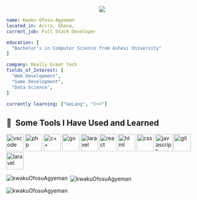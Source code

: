 <p align="center">
  <img src="https://capsule-render.vercel.app/api?text=Hello+There&animation=fadeIn"/>
</p>

```yaml
name: Kwaku Ofosu-Agyeman
located_in: Accra, Ghana,
current_job: Full Stack Developer

education: [
  "Bachelor's in Computer Science from Ashesi University"
]

company: Really Great Tech
fields_of_Interest: [
  "Web Development",
  "Game Development",
  "Data Science",
]

currently learning: ["GoLang", "C++"]
```

<h2> 🚀 &nbsp;Some Tools I Have Used and Learned</h2>
<p align="left">
<img src="https://cdn.jsdelivr.net/gh/devicons/devicon/icons/vscode/vscode-original.svg" alt="vscode" width="45" height="45"/>
<img src="https://cdn.jsdelivr.net/gh/devicons/devicon/icons/php/php-original.svg" alt="php" width="45" height="45"/>
<img src="https://user-images.githubusercontent.com/112822461/210769015-274aa1f6-92f3-4a36-aa6b-a66857446441.png" alt="c++" width="45" height="45">
<img src="https://user-images.githubusercontent.com/112822461/210769600-8568cae8-4c47-46dc-84e9-5e12ee85c637.png" alt="go" width="45" height="45">
<img src="https://user-images.githubusercontent.com/112822461/210769768-90dfb1d3-7760-4a40-ac38-a2775007d7ca.png" alt="laravel" width="45" height="45">
<img src="https://user-images.githubusercontent.com/112822461/210770112-14c5402c-68fd-4338-a203-4e3c870a41a4.png" alt="react" width="45" height="45">
<img src="https://user-images.githubusercontent.com/112822461/210770202-a67f7073-2388-4dd1-97e3-0cee267e9ec4.png" alt="html" width="45" height="45">
<img src="https://user-images.githubusercontent.com/112822461/210770262-0da6bc73-a941-4c4d-aff2-a40026f113d7.png" alt="css" width="45" height="45">
<img src="https://user-images.githubusercontent.com/112822461/210770355-a09667b3-6431-4b3d-9c07-af04980c4e1c.png" alt="javascript" width="45" height="45">
<img src="https://user-images.githubusercontent.com/112822461/210770492-8cf63f57-e43e-4072-b34d-8b0170c15e74.png" alt="git" width="45" height="45">
<img src="https://user-images.githubusercontent.com/112822461/210770632-ffea8722-d0f6-444f-b296-cc357d2b2286.png" alt="laravel" width="45" height="45">
</p>

<p><img align="left" src="https://github-readme-stats.vercel.app/api/top-langs?username=kwakuOfosuAgyeman&show_icons=true&locale=en&layout=compact" alt="kwakuOfosuAgyeman" /></p>

<p>&nbsp;<img align="center" src="https://github-readme-stats.vercel.app/api?username=kwakuOfosuAgyeman&show_icons=true&locale=en" alt="kwakuOfosuAgyeman" /></p>

<p><img align="center" src="https://github-readme-streak-stats.herokuapp.com/?user=kwakuOfosuAgyeman&" alt="kwakuOfosuAgyeman" /></p>
